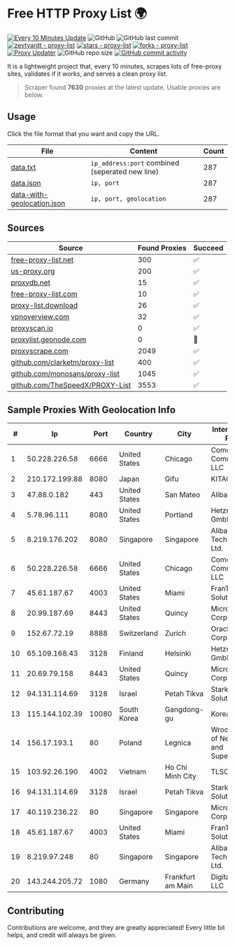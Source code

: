 
# Free HTTP Proxy List 🌍

[![Every 10 Minutes Update](https://github.com/mertguvencli/http-proxy-list/actions/workflows/main.yml/badge.svg?branch=main)](https://github.com/mertguvencli/http-proxy-list/actions/workflows/main.yml)
![GitHub](https://img.shields.io/github/license/mertguvencli/http-proxy-list)
![GitHub last commit](https://img.shields.io/github/last-commit/mertguvencli/http-proxy-list)
[![zevtyardt - proxy-list](https://img.shields.io/static/v1?label=zevtyardt&message=proxy-list&color=blue&logo=github)](https://github.com/zevtyardt/proxy-list "Go to GitHub repo")
[![stars - proxy-list](https://img.shields.io/github/stars/zevtyardt/proxy-list?style=social)](https://github.com/zevtyardt/proxy-list)
[![forks - proxy-list](https://img.shields.io/github/forks/zevtyardt/proxy-list?style=social)](https://github.com/zevtyardt/proxy-list)
[![Proxy Updater](https://github.com/zevtyardt/proxy-list/workflows/Proxy%20Updater/badge.svg)](https://github.com/zevtyardt/proxy-list/actions?query=workflow:"Proxy+Updater")
![GitHub repo size](https://img.shields.io/github/repo-size/zevtyardt/proxy-list)
[![GitHub commit activity](https://img.shields.io/github/commit-activity/m/zevtyardt/proxy-list?logo=commits)](https://github.com/zevtyardt/proxy-list/commits/main)

It is a lightweight project that, every 10 minutes, scrapes lots of free-proxy sites, validates if it works, and serves a clean proxy list.

> Scraper found **7630** proxies at the latest update. Usable proxies are below.

## Usage

Click the file format that you want and copy the URL.

|File|Content|Count|
|----|-------|-----|
|[data.txt](https://raw.githubusercontent.com/mertguvencli/http-proxy-list/main/proxy-list/data.txt)|`ip_address:port` combined (seperated new line)|287|
|[data.json](https://raw.githubusercontent.com/mertguvencli/http-proxy-list/main/proxy-list/data.json)|`ip, port`|287|
|[data-with-geolocation.json](https://raw.githubusercontent.com/mertguvencli/http-proxy-list/main/proxy-list/data-with-geolocation.json)|`ip, port, geolocation`|287|

## Sources

|Source|Found Proxies|Succeed|
|------|-------------|-------|
|[free-proxy-list.net](https://free-proxy-list.net)|300|✅|
|[us-proxy.org](https://www.us-proxy.org)|200|✅|
|[proxydb.net](http://proxydb.net)|15|✅|
|[free-proxy-list.com](https://free-proxy-list.com/?page=&port=&type%5B%5D=http&type%5B%5D=https&up_time=0&search=Search)|10|✅|
|[proxy-list.download](https://www.proxy-list.download/HTTP)|26|✅|
|[vpnoverview.com](https://vpnoverview.com/privacy/anonymous-browsing/free-proxy-servers)|32|✅|
|[proxyscan.io](https://www.proxyscan.io)|0|✅|
|[proxylist.geonode.com](https://proxylist.geonode.com/api/proxy-list?limit=300&page=1&sort_by=lastChecked&sort_type=desc&protocols=http,https)|0|🚫|
|[proxyscrape.com](https://api.proxyscrape.com/v2/?request=displayproxies&protocol=http&timeout=10000&country=all&ssl=all&anonymity=all)|2049|✅|
|[github.com/clarketm/proxy-list](https://raw.githubusercontent.com/clarketm/proxy-list/master/proxy-list-raw.txt)|400|✅|
|[github.com/monosans/proxy-list](https://raw.githubusercontent.com/monosans/proxy-list/main/proxies/http.txt)|1045|✅|
|[github.com/TheSpeedX/PROXY-List](https://raw.githubusercontent.com/TheSpeedX/PROXY-List/master/http.txt)|3553|✅|


## Sample Proxies With Geolocation Info

|#|Ip|Port|Country|City|Internet Service Provider|
|-|--|----|-------|----|-------------------------|
|1|50.228.226.58|6666|United States|Chicago|Comcast Cable Communications, LLC|
|2|210.172.199.88|8080|Japan|Gifu|KITAGATA|
|3|47.88.0.182|443|United States|San Mateo|Alibaba.com LLC|
|4|5.78.96.111|8080|United States|Portland|Hetzner Online GmbH|
|5|8.219.176.202|8080|Singapore|Singapore|Alibaba (US) Technology Co., Ltd.|
|6|50.228.226.58|6666|United States|Chicago|Comcast Cable Communications, LLC|
|7|45.61.187.67|4003|United States|Miami|FranTech Solutions|
|8|20.99.187.69|8443|United States|Quincy|Microsoft Corporation|
|9|152.67.72.19|8888|Switzerland|Zurich|Oracle Corporation|
|10|65.109.168.43|3128|Finland|Helsinki|Hetzner Online GmbH|
|11|20.69.79.158|8443|United States|Quincy|Microsoft Corporation|
|12|94.131.114.69|3128|Israel|Petah Tikva|Stark Industries Solutions LTD|
|13|115.144.102.39|10080|South Korea|Gangdong-gu|Korea Telecom|
|14|156.17.193.1|80|Poland|Legnica|Wroclaw Centre of Networking and Supercomputing|
|15|103.92.26.190|4002|Vietnam|Ho Chi Minh City|TLSOFT|
|16|94.131.114.69|3128|Israel|Petah Tikva|Stark Industries Solutions LTD|
|17|40.119.236.22|80|Singapore|Singapore|Microsoft Corporation|
|18|45.61.187.67|4003|United States|Miami|FranTech Solutions|
|19|8.219.97.248|80|Singapore|Singapore|Alibaba (US) Technology Co., Ltd.|
|20|143.244.205.72|1080|Germany|Frankfurt am Main|DigitalOcean, LLC|



## Contributing

Contributions are welcome, and they are greatly appreciated! Every
little bit helps, and credit will always be given.

